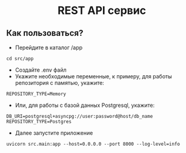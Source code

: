 <h1 align="center">REST API сервис</h1>

## Как пользоваться?
* Перейдите в каталог /app
```
cd src/app
```
* Создайте .env файл
* Укажите необходимые переменные, к примеру, для работы репозитория с памятью, укажите:
```
REPOSITORY_TYPE=Memory
```
* Или, для работы с базой данных Postgresql, укажите:
```
DB_URI=postgresql+asyncpg://user:password@host/db_name
REPOSITORY_TYPE=Postgres
```
* Далее запустите приложение
```
uvicorn src.main:app --host=0.0.0.0 --port 8000 --log-level=info
```